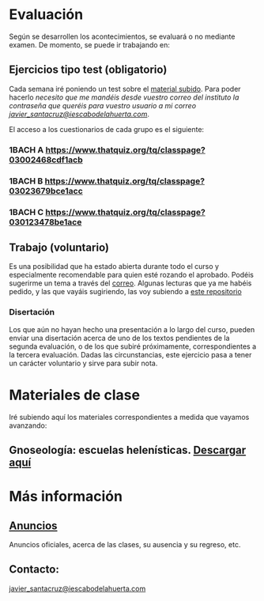 # Evaluación
Según se desarrollen los acontecimientos, se evaluará o no mediante examen. De momento, se puede ir trabajando en:

## Ejercicios tipo test (obligatorio) 
Cada semana iré poniendo un test sobre el [material subido](https://github.com/javieriesch/1BACH). Para poder hacerlo *necesito que me mandéis desde vuestro correo del instituto la contraseña que queréis para vuestro usuario a mi correo [javier_santacruz@iescabodelahuerta.com](mailto:javier_santacruz@iescabodelahuerta.com)*. 

El acceso a los cuestionarios de cada grupo es el siguiente:

### 1BACH A https://www.thatquiz.org/tq/classpage?03002468cdf1acb
### 1BACH B https://www.thatquiz.org/tq/classpage?03023679bce1acc
### 1BACH C https://www.thatquiz.org/tq/classpage?030123478be1ace

## Trabajo (voluntario)
Es una posibilidad que ha estado abierta durante todo el curso y especialmente recomendable para quien esté rozando el aprobado. Podéis sugerirme un tema a través del [correo](mailto:javier_santacruz@iescabodelahuerta.com). Algunas lecturas que ya me habéis pedido, y las que vayáis sugiriendo, las voy subiendo a [este repositorio](https://github.com/javieriesch/libros)

### Disertación
Los que aún no hayan hecho una presentación a lo largo del curso, pueden enviar una disertación acerca de uno de los textos pendientes de la segunda evaluación, o de los que subiré próximamente, correspondientes a la tercera evaluación. Dadas las circunstancias, este ejercicio pasa a tener un carácter voluntario y sirve para subir nota.

# Materiales de clase
Iré subiendo aquí los materiales correspondientes a medida que vayamos avanzando:
## Gnoseología: escuelas helenísticas. [Descargar aquí](https://github.com/javieriesch/1BACH/raw/master/gnoseologia.pdf)

# Más información
## [Anuncios](https://javieriesch.github.io/)
Anuncios oficiales, acerca de las clases, su ausencia y su regreso, etc.
## Contacto: 
[javier_santacruz@iescabodelahuerta.com](mailto:javier_santacruz@iescabodelahuerta.com)
